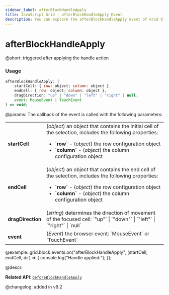 ```yaml
---
sidebar_label: afterBlockHandleApply
title: JavaScript Grid - afterBlockHandleApply Event 
description: You can explore the afterBlockHandleApply event of Grid block selection in the documentation of the DHTMLX JavaScript UI library. Browse developer guides and API reference, try out code examples and live demos, and download a free 30-day evaluation version of DHTMLX Suite.
---
```


# afterBlockHandleApply

@short: triggered after applying the handle action

### Usage

~~~jsx
afterBlockHandleApply: (
    startCell: { row: object; column: object },
    endCell: { row: object; column: object },
    dragDirection: "up" | "down" | "left" | "right" | null,
    event: MouseEvent | TouchEvent
) => void;
~~~

@params:
The callback of the event is called with the following parameters:

<table>
    <tbody>
        <tr>
            <td><b>startCell</b></td>
            <td>(<i>object</i>) an object that contains the initial cell of the selection, includes the following properties:<ul><li><b>`row`</b> - (<i>object</i>) the row configuration object </li><li><b>`column`</b> - (<i>object</i>) the column configuration object</li></ul></td>
        </tr>
        <tr>
            <td><b>endCell</b></td>
            <td>(<i>object</i>) an object that contains the end cell of the selection, includes the following properties:<ul><li><b>`row`</b> - (<i>object</i>) the row configuration object </li><li><b>`column`</b> - (<i>object</i>) the column configuration object</li></ul></td>
        </tr>
        <tr>
            <td><b>dragDirection</b></td>
            <td>(<i>string</i>) determines the direction of movement of the focused cell: `"up"` | `"down"` | `"left"` | `"right"` | `null`</td>
        </tr>
        <tr>
            <td><b>event</b></td>
            <td>(<i>Event</i>) the browser event: `MouseEvent` or `TouchEvent`</td>
        </tr>
    </tbody>
</table>

@example:
grid.block.events.on("afterBlockHandleApply", (startCell, endCell, dir) => {
    console.log("Handle applied:");
});

@descr:

**Related API**: [`beforeBlockHandleApply`](grid/api/blockselection/beforeblockhandleapply_event.md)

@changelog:
added in v9.2
